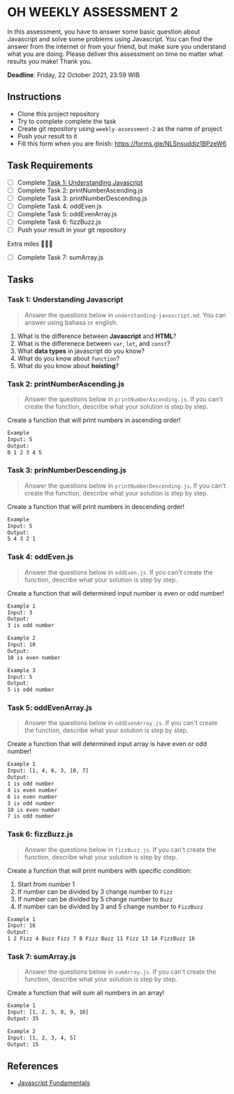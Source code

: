 # OH WEEKLY ASSESSMENT 2

In this assessment, you have to answer some basic question about Javascript and solve some problems using Javascript. You can find the answer from the internet or from your friend, but make sure you understand what you are doing. Please deliver this assessment on time no matter what results you make! Thank you.

**Deadline**: Friday, 22 October 2021, 23:59 WIB

## Instructions

- Clone this project repository
- Try to complete complete the task
- Create git repository using `weekly-assessment-2` as the name of project
- Push your result to it
- Fill this form when you are finish: https://forms.gle/NLSnsuddjz1BPzeW6

## Task Requirements

- [ ] Complete [Task 1: Understanding Javascript](#task-1:-undersetanding-javascript)
- [ ] Complete Task 2: printNumberAscending.js
- [ ] Complete Task 3: printNumberDescending.js
- [ ] Complete Task 4: oddEven.js
- [ ] Complete Task 5: oddEvenArray.js
- [ ] Complete Task 6: fizzBuzz.js
- [ ] Push your result in your git repository

Extra miles 🚀🚀🚀

- [ ] Complete Task 7: sumArray.js

## Tasks

### Task 1: Understanding Javascript

> Answer the questions below in `understanding-javascript.md`. You can answer using bahasa or english.

1. What is the difference between **Javascript** and **HTML**?
2. What is the differenece between `var`, `let`, and `const`?
3. What **data types** in javascript do you know?
4. What do you know about `function`?
5. What do you know about **hoisting**?

### Task 2: printNumberAscending.js

> Answer the questions below in `printNumberAscending.js`. If you can't create the function, describe what your solution is step by step.

Create a function that will print numbers in ascending order!

```bash
Example
Input: 5
Output:
0 1 2 3 4 5
```

### Task 3: prinNumberDescending.js

> Answer the questions below in `printNumberDescending.js`. If you can't create the function, describe what your solution is step by step.

Create a function that will print numbers in descending order!

```bash
Example
Input: 5
Output:
5 4 3 2 1
```

### Task 4: oddEven.js

> Answer the questions below in `oddEven.js`. If you can't create the function, describe what your solution is step by step.

Create a function that will determined input number is even or odd number!

```bash
Example 1
Input: 3
Output:
3 is odd number

Example 2
Input: 10
Output:
10 is even number

Example 3
Input: 5
Output:
5 is odd number
```

### Task 5: oddEvenArray.js

> Answer the questions below in `oddEvenArray.js`. If you can't create the function, describe what your solution is step by step.

Create a function that will determined input array is have even or odd number!

```bash
Example 1
Input: [1, 4, 6, 3, 10, 7]
Output:
1 is odd number
4 is even number
6 is even number
3 is odd number
10 is even number
7 is odd number
```

### Task 6: fizzBuzz.js

> Answer the questions below in `fizzBuzz.js`. If you can't create the function, describe what your solution is step by step.

Create a function that will print numbers with specific condition:

1. Start from number 1
2. If number can be divided by 3 change number to `Fizz`
3. If number can be divided by 5 change number to `Buzz`
4. If number can be divided by 3 and 5 change number to `FizzBuzz`

```bash
Example 1
Input: 16
Output:
1 2 Fizz 4 Buzz Fizz 7 8 Fizz Buzz 11 Fizz 13 14 FizzBuzz 16
```

### Task 7: sumArray.js

> Answer the questions below in `sumArray.js`. If you can't create the function, describe what your solution is step by step.

Create a function that will sum all numbers in an array!

```bash
Example 1
Input: [1, 2, 5, 8, 9, 10]
Output: 35

Example 2
Input: [1, 2, 3, 4, 5]
Output: 15
```

## References

- [Javascript Fundamentals](https://javascript.info/first-steps)
